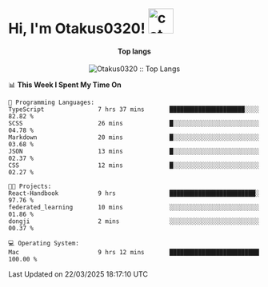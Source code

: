 <h1> Hi, I'm Otakus0320! <img src="https://media.giphy.com/media/mGcNjsfWAjY5AEZNw6/giphy.gif" width="50" alt="cat"></h1>

<h4 align="center">Top langs</h4>

<p align="center"><img src="https://github-readme-stats.vercel.app/api/top-langs/?username=Otakus0320&langs_count=10&theme=tokyonight&layout=compact&timestamp={{random_number}}" alt="Otakus0320 :: Top Langs" /></p>

<!--START_SECTION:waka-->
📊 **This Week I Spent My Time On** 

```text
💬 Programming Languages: 
TypeScript               7 hrs 37 mins       █████████████████████░░░░   82.82 % 
SCSS                     26 mins             █░░░░░░░░░░░░░░░░░░░░░░░░   04.78 % 
Markdown                 20 mins             █░░░░░░░░░░░░░░░░░░░░░░░░   03.68 % 
JSON                     13 mins             █░░░░░░░░░░░░░░░░░░░░░░░░   02.37 % 
CSS                      12 mins             █░░░░░░░░░░░░░░░░░░░░░░░░   02.27 % 

🐱‍💻 Projects: 
React-Handbook           9 hrs               ████████████████████████░   97.76 % 
federated_learning       10 mins             ░░░░░░░░░░░░░░░░░░░░░░░░░   01.86 % 
dongji                   2 mins              ░░░░░░░░░░░░░░░░░░░░░░░░░   00.37 % 

💻 Operating System: 
Mac                      9 hrs 12 mins       █████████████████████████   100.00 % 
```


 Last Updated on 22/03/2025 18:17:10 UTC
<!--END_SECTION:waka-->
